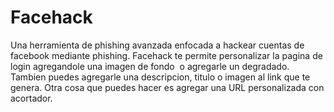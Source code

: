 # Facehack
Una herramienta de phishing avanzada enfocada a hackear cuentas de facebook mediante phishing.  Facehack te permite personalizar la pagina de login agregandole una imagen de fondo  o agregarle un degradado. Tambien puedes agregarle una descripcion, titulo o imagen al link que te genera. Otra cosa que puedes hacer es agregar una URL personalizada con acortador.
